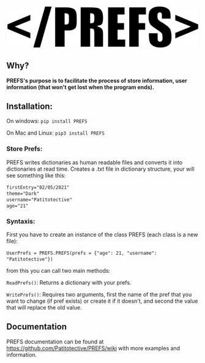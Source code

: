 <p align="center">
  <a href="https://github.com/Patitotective/PREFS/wiki" target="blank">
  <img src="logo1.png" alt="PREFS logo" /></a>
</p>

## Why?
**PREFS's purpose is to facilitate the process of store information, user information (that won't get lost when the program ends).**

## Installation:
On windows:
```pip install PREFS```

On Mac and Linux:
```pip3 install PREFS```

### Store Prefs:
PREFS writes dictionaries as human readable files and converts it into dictionaries at read time.
Creates a .txt file in dictionary structure, your will see something like this:
```
firstEntry="02/05/2021"
theme="Dark"
username="Patitotective"
age="21"
```

### Syntaxis:
First you have to create an instance of the class PREFS (each class is a new file):
```
UserPrefs = PREFS.PREFS(prefs = {"age": 21, "username": "Patitotective"})
```
from this you can call two main methods:

```ReadPrefs()```: Returns a dictionary with your prefs.

```WritePrefs()```: Requires two arguments, first the name of the pref that you want to change (if pref exists) or create it if it doesn't, and second the value that will replace the old value.


## Documentation
PREFS documentation can be found at https://github.com/Patitotective/PREFS/wiki with more examples and information.
